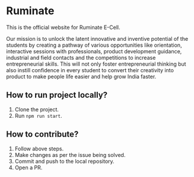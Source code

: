 # Ruminate
This is the official website for Ruminate E-Cell.

Our mission is to unlock the latent innovative and inventive potential of the students by creating a pathway of various opportunities like orientation, interactive sessions with professionals, product development guidance, industrial and field contacts and the competitions to increase entrepreneurial skills. This will not only foster entrepreneurial
thinking but also instill confidence in every student to convert their creativity into product to make people life easier and help grow India faster.

## How to run project locally?

1. Clone the project.
2. Run `npm run start`.

## How to contribute?

1. Follow above steps.
2. Make changes as per the issue being solved.
3. Commit and push to the local repository.
4. Open a PR.

